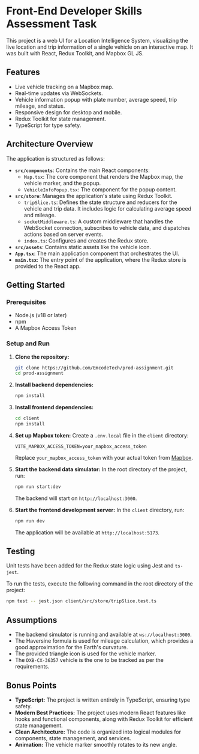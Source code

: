 # Front-End Developer Skills Assessment Task

This project is a web UI for a Location Intelligence System, visualizing the live location and trip information of a single vehicle on an interactive map. It was built with React, Redux Toolkit, and Mapbox GL JS.

## Features

-   Live vehicle tracking on a Mapbox map.
-   Real-time updates via WebSockets.
-   Vehicle information popup with plate number, average speed, trip mileage, and status.
-   Responsive design for desktop and mobile.
-   Redux Toolkit for state management.
-   TypeScript for type safety.

## Architecture Overview

The application is structured as follows:

-   **`src/components`**: Contains the main React components:
    -   `Map.tsx`: The core component that renders the Mapbox map, the vehicle marker, and the popup.
    -   `VehicleInfoPopup.tsx`: The component for the popup content.
-   **`src/store`**: Manages the application's state using Redux Toolkit.
    -   `tripSlice.ts`: Defines the state structure and reducers for the vehicle and trip data. It includes logic for calculating average speed and mileage.
    -   `socketMiddleware.ts`: A custom middleware that handles the WebSocket connection, subscribes to vehicle data, and dispatches actions based on server events.
    -   `index.ts`: Configures and creates the Redux store.
-   **`src/assets`**: Contains static assets like the vehicle icon.
-   **`App.tsx`**: The main application component that orchestrates the UI.
-   **`main.tsx`**: The entry point of the application, where the Redux store is provided to the React app.

## Getting Started

### Prerequisites

-   Node.js (v18 or later)
-   npm
-   A Mapbox Access Token

### Setup and Run

1.  **Clone the repository:**
    ```bash
    git clone https://github.com/EmcodeTech/prod-assignment.git
    cd prod-assignment
    ```

2.  **Install backend dependencies:**
    ```bash
    npm install
    ```

3.  **Install frontend dependencies:**
    ```bash
    cd client
    npm install
    ```

4.  **Set up Mapbox token:**
    Create a `.env.local` file in the `client` directory:
    ```
    VITE_MAPBOX_ACCESS_TOKEN=your_mapbox_access_token
    ```
    Replace `your_mapbox_access_token` with your actual token from [Mapbox](https://www.mapbox.com/).

5.  **Start the backend data simulator:**
    In the root directory of the project, run:
    ```bash
    npm run start:dev
    ```
    The backend will start on `http://localhost:3000`.

6.  **Start the frontend development server:**
    In the `client` directory, run:
    ```bash
    npm run dev
    ```
    The application will be available at `http://localhost:5173`.

## Testing

Unit tests have been added for the Redux state logic using Jest and `ts-jest`.

To run the tests, execute the following command in the root directory of the project:

```bash
npm test -- jest.json client/src/store/tripSlice.test.ts
```

## Assumptions

-   The backend simulator is running and available at `ws://localhost:3000`.
-   The Haversine formula is used for mileage calculation, which provides a good approximation for the Earth's curvature.
-   The provided triangle icon is used for the vehicle marker.
-   The `DXB-CX-36357` vehicle is the one to be tracked as per the requirements.

## Bonus Points

-   **TypeScript:** The project is written entirely in TypeScript, ensuring type safety.
-   **Modern Best Practices:** The project uses modern React features like hooks and functional components, along with Redux Toolkit for efficient state management.
-   **Clean Architecture:** The code is organized into logical modules for components, state management, and services.
-   **Animation:** The vehicle marker smoothly rotates to its new angle.
